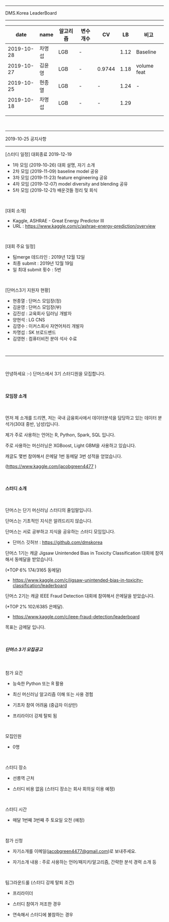 <hr />
DMS.Korea LeaderBoard
<hr />

| date| name | 알고리즘 | 변수개수 | CV | LB | 비고 |
|-----|------|---------|---------|----|-----|-----|
| 2019-10-28 | 차명섭 | LGB | - |  | 1.12 | Baseline |
| 2019-10-27 | 김윤영 | LGB | - | 0.9744 | 1.18 | volume feat|
| 2019-10-25 | 현종열 | LGB | - | - | 1.24 | - |
| 2019-10-18 | 차명섭 | LGB | - | - | 1.29 |  |
|            |        |     |   |   |      |   |
|            |        |     |   |   |      |   |


<br />

<hr />
2019-10-25 공지사항
<hr />

[스터디 일정] 대회종료 2019-12-19
- 1차 모임 (2019-10-26) 대회 설명, 자기 소개
- 2차 모임 (2019-11-09) baseline model 공유
- 3차 모임 (2019-11-23) feature engineering 공유
- 4차 모임 (2019-12-07) model diversity and blending 공유
- 5차 모임 (2019-12-21) 배운것들 정리 및 회식

<br />

[대회 소개]
- Kaggle, ASHRAE - Great Energy Predictor III
- URL : https://www.kaggle.com/c/ashrae-energy-prediction/overview

<br />

[대회 주요 일정]
- 팀merge 데드라인 : 2019년 12월 12일
- 최종 submit : 2019년 12월 19일
- 일 최대 submit 횟수 : 5번

<br />

[단머스3기 지원자 현황]
- 현종열 : 단머스 모임장(정)
- 김윤영 : 단머스 모임장(부)
- 김진성 : 교육회사 딥러닝 개발자
- 양현석 : LG CNS
- 김영수 : 이커스회사 자연어처리 개발자
- 차명섭 : SK 브로드밴드
- 김영현 : 컴퓨터비전 분야 석사 수료

<br />

<hr />

<br />

안녕하세요 :-)  단머스에서 3기 스터디원을 모집합니다.

<br />

#### 모임장 소개

<br />

먼저 제 소개를 드리면, 저는 국내 금융회사에서 데이터분석을 담당하고 있는 데이터 분석가(30대 중반, 남성)입니다.

제가 주로 사용하는 언어는 R, Python, Spark, SQL 입니다.

주로 사용하는 머신러닝은 XGBoost, Light GBM을 사용하고 있습니다.

캐글도 몇번 참여해서 은메달 1번 동메달 3번 성적을 얻었습니다.

(https://www.kaggle.com/jacobgreen4477  )

<br />

#### 스터디 소개

<br />

단머스는 단기 머신러닝 스터디의 줄임말입니다.

단머스는 기초적인 지식은 알려드리지 않습니다.

단머스는 서로 공부하고 지식을 공유하는 스터디 모임입니다.


- 단머스 깃허브 : https://github.com/dmskorea  


단머스 1기는 캐글 Jigsaw Unintended Bias in Toxicity Classification 대회에 참여해서 동메달을 받았습니다.

(*TOP 6% 174/3165 동메달)

- https://www.kaggle.com/c/jigsaw-unintended-bias-in-toxicity-classification/leaderboard  


단머스 2기는 캐글 IEEE Fraud Detection 대회에 참여해서 은메달을 받았습니다.

(*TOP 2% 102/6385 은메달).

- https://www.kaggle.com/c/ieee-fraud-detection/leaderboard


목표는 금메달 입니다.

<br />

##### 단머스 3기 모집공고

<br />

참가 요건

- 능숙한 Python 또는 R 활용

- 최신 머신러닝 알고리즘 이해 또는 사용 경험

- 기초자 참여 어려움 (중급자 이상만)

- 프리라이더 강제 탈퇴 됨

<br />

모집인원

- 0명

<br />

스터디 장소

- 선릉역 근처

- 스터디 비용 없음 (스터디 장소는 회사 회의실 이용 예정)

<br />

스터디 시간

- 매달 1번째 3번째 주 토요일 오전 (예정)

<br />

참가 신청

- 자기소개를 이메일(jacobgreen4477@gmail.com)로   보내주세요.

- 자기소개 내용 : 주로 사용하는 언어/패지키/알고리즘, 간략한 분석 경력 소개 등

<br />

팀그라운드룰 (스터디 강제 탈퇴 조건)

- 프리라이더

- 스터디 참여가 저조한 경우

- 연속해서 스터디에 불참하는 경우
